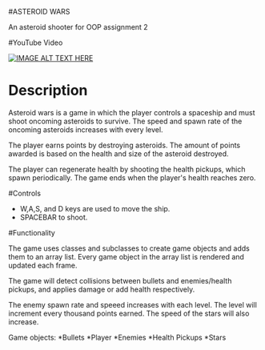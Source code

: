 #ASTEROID WARS

An asteroid shooter for OOP assignment 2

#YouTube Video

[![IMAGE ALT TEXT HERE](https://img.youtube.com/vi/1Hnp1juFaeU/0.jpg)](https://www.youtube.com/watch?v=1Hnp1juFaeU)

# Description
Asteroid wars is a game in which the player controls a spaceship and must shoot oncoming asteroids to survive. The speed and spawn rate of the oncoming asteroids increases with every level.

The player earns points by destroying asteroids. The amount of points awarded is based on the health and size of the asteroid destroyed.

The player can regenerate health by shooting the health pickups, which spawn periodically. The game ends when the player's health reaches zero.


#Controls

* W,A,S, and D keys are used to move the ship.
* SPACEBAR to shoot.

#Functionality

The game uses classes and subclasses to create game objects and adds them to an array list. Every game object in the array list is rendered and updated each frame.

The game will detect collisions between bullets and enemies/health pickups, and applies damage or add health respectively.

The enemy spawn rate and speeed increases with each level. The level will increment every thousand points earned. The speed of the stars will also increase.



Game objects:
*Bullets
*Player
*Enemies
*Health Pickups
*Stars
